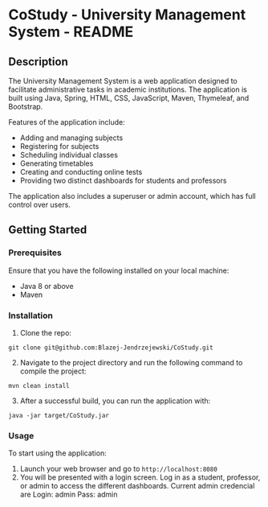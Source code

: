 # CoStudy - University Management System - README

## Description
The University Management System is a web application designed to facilitate administrative tasks in academic institutions. The application is built using Java, Spring, HTML, CSS, JavaScript, Maven, Thymeleaf, and Bootstrap.

Features of the application include:
- Adding and managing subjects
- Registering for subjects
- Scheduling individual classes
- Generating timetables
- Creating and conducting online tests
- Providing two distinct dashboards for students and professors

The application also includes a superuser or admin account, which has full control over users.

## Getting Started

### Prerequisites
Ensure that you have the following installed on your local machine:
- Java 8 or above
- Maven

### Installation

1. Clone the repo:
```
git clone git@github.com:Blazej-Jendrzejewski/CoStudy.git
```
2. Navigate to the project directory and run the following command to compile the project:
```
mvn clean install
```
3. After a successful build, you can run the application with:
```
java -jar target/CoStudy.jar
```

### Usage

To start using the application:
1. Launch your web browser and go to `http://localhost:8080`
2. You will be presented with a login screen. Log in as a student, professor, or admin to access the different dashboards. Current admin credencial are Login: admin Pass: admin

